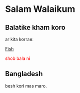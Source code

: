 # Salam Walaikum
<html>
<body>

<h2>Balatike kham koro</h2>
<p>ar kita korrae:</p>
<a href="https://www.shutterstock.com/search/bangladesh+fish">Fish</a>

<p style="color:red;">shob bala ni </p>

<div class="cities">
  <h2>Bangladesh</h2>
  <p>besh kori mas maro.</p>
</div>



